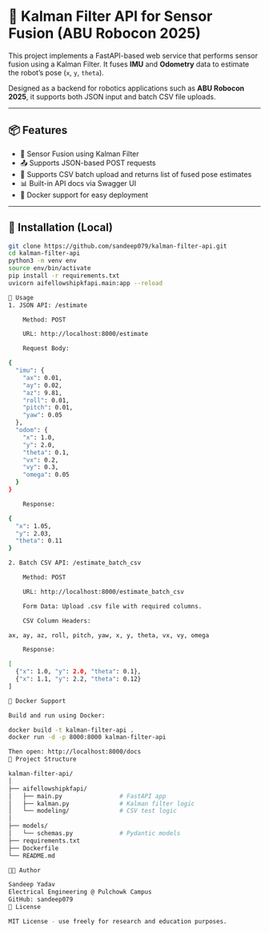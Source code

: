 

# 🚀 Kalman Filter API for Sensor Fusion (ABU Robocon 2025)

This project implements a FastAPI-based web service that performs sensor fusion using a Kalman Filter. It fuses **IMU** and **Odometry** data to estimate the robot’s pose (`x`, `y`, `theta`).

Designed as a backend for robotics applications such as **ABU Robocon 2025**, it supports both JSON input and batch CSV file uploads.

---

## 📦 Features

- 🔁 Sensor Fusion using Kalman Filter
- 📤 Supports JSON-based POST requests
- 📂 Supports CSV batch upload and returns list of fused pose estimates
- 📊 Built-in API docs via Swagger UI
- 🐳 Docker support for easy deployment

---

## 🔧 Installation (Local)

```bash
git clone https://github.com/sandeep079/kalman-filter-api.git
cd kalman-filter-api
python3 -m venv env
source env/bin/activate
pip install -r requirements.txt
uvicorn aifellowshipkfapi.main:app --reload

🧪 Usage
1. JSON API: /estimate

    Method: POST

    URL: http://localhost:8000/estimate

    Request Body:

{
  "imu": {
    "ax": 0.01,
    "ay": 0.02,
    "az": 9.81,
    "roll": 0.01,
    "pitch": 0.01,
    "yaw": 0.05
  },
  "odom": {
    "x": 1.0,
    "y": 2.0,
    "theta": 0.1,
    "vx": 0.2,
    "vy": 0.3,
    "omega": 0.05
  }
}

    Response:

{
  "x": 1.05,
  "y": 2.03,
  "theta": 0.11
}

2. Batch CSV API: /estimate_batch_csv

    Method: POST

    URL: http://localhost:8000/estimate_batch_csv

    Form Data: Upload .csv file with required columns.

    CSV Column Headers:

ax, ay, az, roll, pitch, yaw, x, y, theta, vx, vy, omega

    Response:

[
  {"x": 1.0, "y": 2.0, "theta": 0.1},
  {"x": 1.1, "y": 2.2, "theta": 0.12}
]

🐳 Docker Support

Build and run using Docker:

docker build -t kalman-filter-api .
docker run -d -p 8000:8000 kalman-filter-api

Then open: http://localhost:8000/docs
📁 Project Structure

kalman-filter-api/
│
├── aifellowshipkfapi/
│   ├── main.py                # FastAPI app
│   ├── kalman.py              # Kalman filter logic
│   └── modeling/              # CSV test logic
│
├── models/
│   └── schemas.py             # Pydantic models
├── requirements.txt
├── Dockerfile
└── README.md

👨‍💻 Author

Sandeep Yadav
Electrical Engineering @ Pulchowk Campus
GitHub: sandeep079
📃 License

MIT License - use freely for research and education purposes.